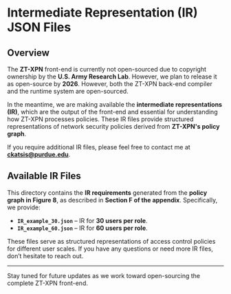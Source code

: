 # Intermediate Representation (IR) JSON Files

## Overview

The **ZT-XPN** front-end is currently not open-sourced due to copyright ownership by the **U.S. Army Research Lab**. However, we plan to release it as open-source by **2026**. However, both the ZT-XPN back-end compiler and the runtime system are open-sourced. 

In the meantime, we are making available the **intermediate representations (IR)**, which are the output of the front-end and essential for understanding how ZT-XPN processes policies. These IR files provide structured representations of network security policies derived from **ZT-XPN's policy graph**.

If you require additional IR files, please feel free to contact me at **[ckatsis@purdue.edu](mailto:ckatsis@purdue.edu)**.

## Available IR Files

This directory contains the **IR requirements** generated from the **policy graph in Figure 8**, as described in **Section F of the appendix**. Specifically, we provide:

- **`IR_example_30.json`** – IR for **30 users per role**.
- **`IR_example_60.json`** – IR for **60 users per role**.

These files serve as structured representations of access control policies for different user scales. If you have any questions or need more IR files, don’t hesitate to reach out.

---

Stay tuned for future updates as we work toward open-sourcing the complete ZT-XPN front-end.
